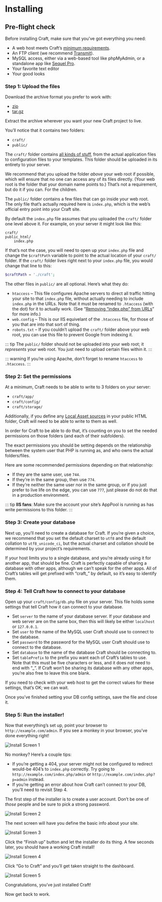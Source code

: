# Installing

## Pre-flight check

Before installing Craft, make sure that you’ve got everything you need:

* A web host meets Craft’s [minimum requirements](requirements.md).
* An FTP client (we recommend [Transmit](https://panic.com/transmit/)).
* MySQL access, either via a web-based tool like phpMyAdmin, or a standalone app like [Sequel Pro](http://www.sequelpro.com/).
* Your favorite text editor
* Your good looks

### Step 1: Upload the files

Download the archive format you prefer to work with:

- [zip](https://craftcms.com/latest-v2.zip)
- [tar.gz](https://craftcms.com/latest-v2.tar.gz)

Extract the archive wherever you want your new Craft project to live.

You’ll notice that it contains two folders:

* `craft/`
* `public/`

The `craft/` folder contains [all kinds of stuff](folder-structure.md), from the actual application files to configuration files to your templates. This folder should be uploaded in its entirety to your server.

We recommend that you upload the folder *above* your web root if possible, which will ensure that no one can access any of its files directly. (Your web root is the folder that your domain name points to.) That’s not a requirement, but do it if you can. For the children.

The `public/` folder contains a few files that can go inside your web root. The only file that’s actually required here is `index.php`, which is the web’s official entry point into your Craft site.

By default the `index.php` file assumes that you uploaded the `craft/` folder one level above it. For example, on your server it might look like this:

    craft/
    public_html/
        index.php

If that’s not the case, you will need to open up your `index.php` file and change the `$craftPath` variable to point to the actual location of your `craft/` folder. If the `craft/` folder lives right next to your `index.php` file, you would change that line to this:

```php
$craftPath = './craft';
```

The other files in `public/` are all optional. Here’s what they do:

* `htaccess` – This file configures Apache servers to direct all traffic hitting your site to that `index.php` file, without actually needing to include `index.php` in the URLs. Note that it must be renamed to `.htaccess` (with the dot) for it to actually work. (See “[Removing “index.php” from URLs](https://craftcms.com/knowledge-base/removing-index-php-from-urls)” for more info.)
* `web.config` – This is our IIS equivelant of the `.htaccess` file, for those of you that are into that sort of thing.
* `robots.txt` – If you couldn’t upload the `craft/` folder above your web root, you can use this file to prevent Google from indexing it.

::: tip
The `public/` folder should not be uploaded into your web root; it _represents_ your web root. You just need to upload certain files within it.
:::

::: warning
If you’re using Apache, don’t forget to rename `htaccess` to `.htaccess`.
:::

### Step 2: Set the permissions

At a minimum, Craft needs to be able to write to 3 folders on your server:

* `craft/app/`
* `craft/config/`
* `craft/storage/`

Additionally, if you define any [Local Asset sources](assets.md) in your public HTML folder, Craft will need to be able to write to them as well.

In order for Craft to be able to do that, it’s counting on you to set the needed permissions on those folders (and each of their subfolders).

The exact permissions you should be setting depends on the relationship between the system user that PHP is running as, and who owns the actual folders/files.

Here are some recommended permissions depending on that relationship:

* If they are the same user, use `744`.
* If they’re in the same group, then use `774`.
* If they’re neither the same user nor in the same group, or if you just prefer to live life on the edge, you can use `777`, just please do not do that in a production environment.

::: tip
**IIS fans**: Make sure the account your site’s AppPool is running as has write permissions to this folder.
:::

### Step 3: Create your database

Next up, you’ll need to create a database for Craft. If you’re given a choice, we recommend that you set the default charset to `utf8` and the default collation to `utf8_unicode_ci`, but the actual charset and collation should be determined by your project’s requirements.

If your host limits you to a single database, and you’re already using it for another app, that should be fine. Craft is perfectly capable of sharing a database with other apps, although we can’t speak for the other apps. All of Craft’s tables will get prefixed with “craft_” by default, so it’s easy to identify them.

### Step 4: Tell Craft how to connect to your database

Open up your `craft/config/db.php` file on your server. This file holds some settings that tell Craft how it can connect to your database.

* Set `server` to the name of your database server.  If your database and web server are on the same box, then this will likely be either `localhost` or `127.0.0.1`.
* Set `user` to the name of the MySQL user Craft should use to connect to the database.
* Set `password` to the password for the MySQL user Craft should use to connect to the database.
* Set `database` to the name of the database Craft should be connecting to.
* Set `tablePrefix` to the prefix you want each of Craft’s tables to use. Note that this must be five characters or less, and it does *not* need to end with “_”. If Craft won’t be sharing its database with any other apps, you’re also free to leave this one blank.

If you need to check with your web host to get the correct values for these settings, that’s OK; we can wait.

Once you’ve finished setting your DB config settings, save the file and close it.

### Step 5: Run the installer!

Now that everything’s set up, point your browser to `http://example.com/admin`. If you see a monkey in your browser, you’ve done everything right!

![Install Screen 1](./images/install1.png)

No monkey? Here’s a couple tips:

* If you’re getting a 404, your server might not be configured to redirect would-be 404’s to `index.php` correctly. Try going to `http://example.com/index.php/admin` or `http://example.com/index.php?p=admin` instead.
* If you’re getting an error about how Craft can’t connect to your DB, you’ll need to revisit Step 4.

The first step of the installer is to create a user account. Don’t be one of *those* people and be sure to pick a strong password.

![Install Screen 2](./images/install2.png)

The next screen will have you define the basic info about your site.

![Install Screen 3](./images/install3.png)

Click the “Finish up” button and let the installer do its thing. A few seconds later, you should have a working Craft install!

![Install Screen 4](./images/install4.png)

Click “Go to Craft” and you’ll get taken straight to the dashboard.

![Install Screen 5](./images/install5.png)

Congratulations, you’ve just installed Craft!

Now get back to work.
